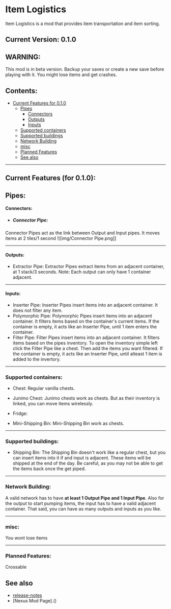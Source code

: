 # Item Logistics
Item Logistics is a mod that provides item transportation and item sorting.

## Current Version: 0.1.0

## WARNING:
This mod is in beta version. Backup your saves or create a new save before playing with it. You might lose items and get crashes.

## Contents:
- [Current Features for 0.1.0](#current-features-for-010)
	- [Pipes](#pipes)
		- [Connectors](#connectors)
		- [Outputs](#outputs)
		- [Inputs](#inputs)
	-  [Supported containers](#supported-containers)
	-  [Supported buildings](#supported-buildings)
	-  [Network Building](#network-building)
	-  [misc](#misc)
	-  [Planned Features](#planned-features)
	-  [See also](#see-also)

---

## Current Features (for 0.1.0):

## Pipes:
#### Connectors:
- ##### Connector Pipe: 
Connector Pipes act as the link between Output and Input pipes.
It moves items at 2 tiles/1 second
![[img/Connector Pipe.png]] 

---

#### Outputs:
- Extractor Pipe:
Extractor Pipes extract items from an adjacent container, at 1 stack/3 seconds.
Note: Each output can only have 1 container adjacent. 

---

#### Inputs:
- Inserter Pipe:
Inserter Pipes insert items into an adjacent container. It does not filter any item.
- Polymorphic Pipe:
Polymorphic Pipes insert items into an adjacent container. It filters items based on the container's current items. If the container is empty, it acts like an Inserter Pipe, until 1 item enters the container.
- Filter Pipe:
Filter Pipes insert items into an adjacent container. It filters items based on the pipes inventory. To open the inventory simple left click the Filter Pipe like a chest. Then add the items you want filtered. If the container is empty, it acts like an Inserter Pipe, until alteast 1 item is added to the invertory.

---

### Supported containers:
- Chest:
Regular vanilla chests.
- Junimo Chest:
Junimo chests work as chests. But as their inventory is linked, you can move items wirelessly.
- Fridge:

- Mini-Shipping Bin:
Mini-Shipping Bin work as chests.

---

### Supported buildings:
- Shipping Bin:
The Shipping Bin doesn't work like a regular chest, but you can insert items into it if and input is adjacent. These items will be shipped at the end of the day. 
Be careful, as you may not be able to get the items back once the get piped.

---

### Network Building:
A valid network has to have **at least 1 Output Pipe and 1 Input Pipe**.
Also for the output to start pumping items, the input has to have a valid adjacent container.
That said, you can have as many outputs and inputs as you like.


---

### misc:
You wont lose items

---

### Planned Features:
Crossable 

## See also
- [release-notes](https://github.com/sergiomadd/StardewValleyMods/edit/main/ItemLogistics/docs/release-notes.md)
- [Nexus Mod Page].()
